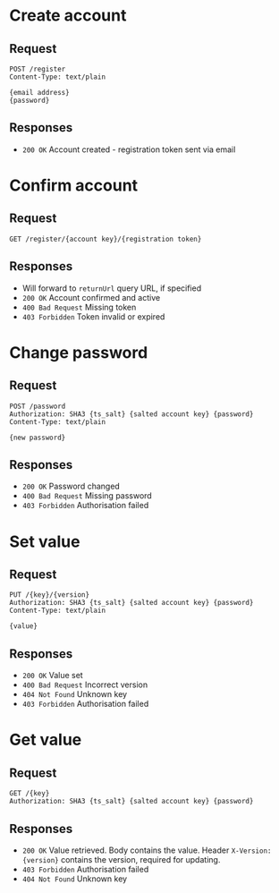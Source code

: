 # Create account
## Request
```
POST /register
Content-Type: text/plain

{email address}
{password}
```

## Responses
* `200 OK` Account created - registration token sent via email

# Confirm account
## Request
```
GET /register/{account key}/{registration token}
```

## Responses
* Will forward to `returnUrl` query URL, if specified
* `200 OK` Account confirmed and active
* `400 Bad Request` Missing token
* `403 Forbidden` Token invalid or expired

# Change password
## Request
```
POST /password
Authorization: SHA3 {ts_salt} {salted account key} {password}
Content-Type: text/plain

{new password}
```

## Responses
* `200 OK` Password changed
* `400 Bad Request` Missing password
* `403 Forbidden` Authorisation failed

# Set value
## Request
```
PUT /{key}/{version}
Authorization: SHA3 {ts_salt} {salted account key} {password}
Content-Type: text/plain

{value}
```

## Responses
* `200 OK` Value set
* `400 Bad Request` Incorrect version
* `404 Not Found` Unknown key
* `403 Forbidden` Authorisation failed

# Get value
## Request
```
GET /{key}
Authorization: SHA3 {ts_salt} {salted account key} {password}
```

## Responses
* `200 OK` Value retrieved. Body contains the value. Header `X-Version: {version}` contains the version, required for updating.
* `403 Forbidden` Authorisation failed
* `404 Not Found` Unknown key